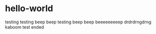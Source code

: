 # hello-world
testing
testing beep beep testing beep beep
beeeeeeeeep
drdrdrngdrng
kaboom
test ended
